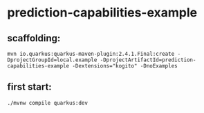 # prediction-capabilities-example

## scaffolding:
```
mvn io.quarkus:quarkus-maven-plugin:2.4.1.Final:create -DprojectGroupId=local.example -DprojectArtifactId=prediction-capabilities-example -Dextensions="kogito" -DnoExamples
```
## first start:
```
./mvnw compile quarkus:dev
```
